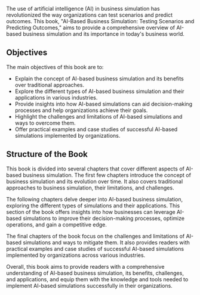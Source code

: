 
The use of artificial intelligence (AI) in business simulation has revolutionized the way organizations can test scenarios and predict outcomes. This book, "AI-Based Business Simulation: Testing Scenarios and Predicting Outcomes," aims to provide a comprehensive overview of AI-based business simulation and its importance in today's business world.

Objectives
----------

The main objectives of this book are to:

* Explain the concept of AI-based business simulation and its benefits over traditional approaches.
* Explore the different types of AI-based business simulation and their applications in various industries.
* Provide insights into how AI-based simulations can aid decision-making processes and help organizations achieve their goals.
* Highlight the challenges and limitations of AI-based simulations and ways to overcome them.
* Offer practical examples and case studies of successful AI-based simulations implemented by organizations.

Structure of the Book
---------------------

This book is divided into several chapters that cover different aspects of AI-based business simulation. The first few chapters introduce the concept of business simulation and its evolution over time. It also covers traditional approaches to business simulation, their limitations, and challenges.

The following chapters delve deeper into AI-based business simulation, exploring the different types of simulations and their applications. This section of the book offers insights into how businesses can leverage AI-based simulations to improve their decision-making processes, optimize operations, and gain a competitive edge.

The final chapters of the book focus on the challenges and limitations of AI-based simulations and ways to mitigate them. It also provides readers with practical examples and case studies of successful AI-based simulations implemented by organizations across various industries.

Overall, this book aims to provide readers with a comprehensive understanding of AI-based business simulation, its benefits, challenges, and applications, and equip them with the knowledge and tools needed to implement AI-based simulations successfully in their organizations.
